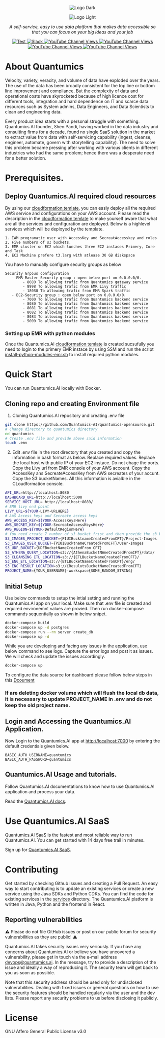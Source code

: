 <div align="center">

  ![Logo Dark](https://user-images.githubusercontent.com/34600724/218383159-097b28ba-da0d-44db-b690-1473c0d9b716.png#gh-dark-mode-only)

</div>

<div align="center">

  ![Logo Light](https://user-images.githubusercontent.com/34600724/218385621-a77dc8f6-e662-4e1f-bca4-101d9c38275f.png#gh-light-mode-only)

</div>

<p align="center">
    <em>A self-service, easy to use data platform that makes data accessible so that you can focus on your big ideas and your job</em>
</p>
<p align="center">
<a href="https://github.com/Quantumics-AI/quantumics" target="_blank">
    <img src="https://img.shields.io/badge/github-%23121011.svg?style=for-the-badge&logo=github&logoColor=white" alt="Test">
</a>
<a href="https://quantumicsai.slack.com/join/shared_invite/zt-1c2kddx44-x6XU7Eqwrf0Q87oW0IQOfQ?utm_source=substack&utm_medium=email#/shared-invite/email" target="_blank">
    <img src="https://img.shields.io/badge/Slack-4A154B?style=for-the-badge&logo=slack&logoColor=white" alt="Slack">
</a>
<a href="https://www.youtube.com/@quantumicsai1434" target="_blank">
    <img alt="YouTube Channel Views" src="https://img.shields.io/badge/YouTube-%23FF0000.svg?style=for-the-badge&logo=YouTube&logoColor=white">
</a>
<a href="https://www.linkedin.com/company/quantumics-ai/" target="_blank">
    <img alt="YouTube Channel Views" src="https://img.shields.io/badge/linkedin-%230077B5.svg?style=for-the-badge&logo=linkedin&logoColor=white">
</a>
<a href="https://www.facebook.com/QuantumicsAI" target="_blank">
    <img alt="YouTube Channel Views" src="https://img.shields.io/badge/Facebook-%231877F2.svg?style=for-the-badge&logo=Facebook&logoColor=white">
</a>
<a href="https://www.instagram.com/quantumics.ai/" target="_blank">
    <img alt="YouTube Channel Views" src="https://img.shields.io/badge/Instagram-%23E4405F.svg?style=for-the-badge&logo=Instagram&logoColor=white">
</a>
</p>

# About Quantumics

Velocity, variety, veracity, and volume of data have exploded over the years. The use of the data has been broadly consistent for the top line or bottom line improvement and compliance. But the complexity of data and operational costs have skyrocketed because of high licence cost for different tools, integration and hard dependence on IT and scarce data resources such as System admins, Data Engineers, and Data Scientists to clean and engineering data.

Every product idea starts with a personal struggle with something. Quantumics.AI founder, Shen Pandi, having worked in the data industry and consulting firms for a decade, found no single SaaS solution in the market to extract value from data with self-servicing capability (ingest, cleanse, engineer, automate, govern with storytelling capability). The need to solve this problem became pressing after working with various clients in different industries who had the same problem; hence there was a desperate need for a better solution.

# Prerequisites.
## Deploy Quantumics.AI required cloud resources 
By using our [cloudformation temlate](https://github.com/Quantumics-AI/quantumics-opensource/blob/main/configurations/AWS_CFT_EMR_QSAI.yaml), you can easly deploy all the required AWS service and configurations on your AWS account. Please read the description in the [cloudformation temlate](https://github.com/Quantumics-AI/quantumics-opensource/blob/main/configurations/AWS_CFT_EMR_QSAI.yaml) to make yourself aware that what are all the services and configuration are deployed. Below is a highlevel services which will be deployed by the template.
```text
1. IAM programatic user with AccessKey and SecreatAccesskey and roles
2. Five numbers of s3 buckets.
3. EMR cluster on EC2 which lunches three EC2 instaces Primery, Core and Task
4. EC2 Machine prefere t3.larg with atlease 30 GB diskspace
```
You have to manually configure security groups as below
```text
Security Grpous configuration 
   - EMR-Master Security group : open below port on 0.0.0.0/0.
        - 8080 To allowing trafic from Quantumics gateway service 
        - 8998 To allowing trafic from EMR Livy traffic  
        - 18080 To allowing trafic from EMR Spark traffic
   - EC2-Security group : open below port on 0.0.0.0/0.
        - 7000 To allowing trafic from Quantumics backend service 
        - 8080 To allowing trafic from Quantumics backend service 
        - 8081 To allowing trafic from Quantumics backend service 
        - 8082 To allowing trafic from Quantumics backend service 
        - 8083 To allowing trafic from Quantumics backend service 
        - 5000 To allowing trafic from Quantumics backend service 
```
### Setting up EMR with python modules
Once the Quantumics.AI [cloudformation temlate](https://github.com/Quantumics-AI/quantumics-opensource/blob/main/configurations/AWS_CFT_EMR_QSAI.yaml) is created sucsufully you need to login to the primery EMR instace by using SSM and run the script [install-python-modules-emr.sh](https://github.com/Quantumics-AI/quantumics-opensource/blob/main/configurations/install-python-modules-emr.sh) to install required python modules. 

# Quick Start
You can run Quantumics.AI locally with Docker.

## Cloning repo and creating Environment file
1. Cloning Quantumics.AI repository and creating .env file
```bash
git clone https://github.com/Quantumics-AI/quantumics-opensource.git
# Change directory to quantumics directory 
cd quantumics
# Create .env file and provide above said information
touch .env
```
2. Edit .env file in the root directory that you created and copy the information in bash format as below. Replace required values. Replace the local host with public IP of your EC2 instace. Do not chage the ports. Copy the Livy url from EMR console of your AWS account. Copy the AccessKey ans SecreateAccessKey from AWS secreates of your accunt. Copy the S3 bucketNames. All this information is avialble in the CLoudformation console. 
```bash
API_URL=http://localhost:8080
DASHBOARD_URL=http://localhost:5000
SERVICE_HOST_URL= http://localhost:8080/
# EMR livy end point
LIVY_URL=${YOUR-LIVY-URLHERE}
# AWS Access keys and Secreate access keys
AWS_ACCESS_KEY=${YOUR-AccessKeysHere}
AWS_SECRET_KEY=${YOUR-SecreateAccessKeysHere}
AWS_REGION=${YOUR-DefaultRegionHere}
# You need create 7 number of s3 bucket frist and then provide the s3 bucket name as below.
S3_IMAGES_PROJECT_BUCKET={PIUIBucktnameCreatedFromCFT}/Project-Images 
S3_IMAGES_USER_BUCKET={PIUIBucktnameCreatedFromCFT}/User-Images 
S3_UDF_BUCKET={UDFBucketNameCreatedFrom CFT} 
S3_ATHENA_QUERY_LOCATION=s3://{AthenaBucketNAmeCreatedFromCFT}/data/ 
S3_CLEANSING_ETL_LOCATION=s3://{ETLBucketNameCreatedFromCFT}/ 
S3_ENG_ETL_LOCATION=s3://{ETLBucketNameCreatedFromCFT}/eng/ 
S3_ENG_RESULT_LOCATION=s3://{ResulutsBucketNameCreatedFromCFT}
PROJECT_NAME={YOUR_USERNAME}-workspace{SOME_RANDOM_STRING}
```
## Initial Setup 
Use below commands to setup the intial setting and running the Quantumics.AI app on your local. Make sure that .env file is created and required environemnt values are provied. Then run docker-compose commands sequentially as shown in below snipet.

```bash
docker-compose build 
docker-compose up -d postgres
docker-compose run --rm server create_db
docker-compose up -d
```
While you are developing and facing any issues in the application, use below command to see logs. Capture the error logs and post it as issues. We will check and update the issues accordingly.

```bash
docker-compose up
```
To configure the data source for dashboard please follow below steps in this [Dcoument](https://github.com/Quantumics-AI/quantumics-opensource/blob/main/configurations/OpesourceDocument.pdf)
 
### If are deleting docker volume which will flush the local db data, it is necessary to update PROJECT_NAME in .env and do not keep the old project name.

## Login and Accessing the Quantumics.AI Application.
Now Login to the Quantumics.AI app at [http://localhost:7000](http://localhost:7000) by entering the default credentials given below.

```
BASIC_AUTH_USERNAME=quantumics
BASIC_AUTH_PASSWORD=quantumics
```
## Quantumics.AI Usage and tutorials.
Follow Quantumics.AI documentations to know how to use Quantumics.AI application and process your data.

Read the [Quantumics.AI docs](https://docs.quantumics.ai).

# Use Quantumics.AI SaaS

Quantumics.AI SaaS is the fastest and most reliable way to run Quantumics.AI. You can get started with 14 days free trail in minutes.

Sign up for [Quantumics.AI SaaS](https://app.quantumics.ai/signup).

# Contributing

Get started by checking Github issues and creating a Pull Request. An easy way to start contributing is to update an existing services or create a new service using the Java SDKs and Python CDKs. You can find the code for existing services in the [services](https://github.com/Quantumics-AI/quantumics/services) directory. The Quantumics.AI platform is written in Java, Python and the frontend in React.

## Reporting vulnerabilities

⚠️ Please do not file GitHub issues or post on our public forum for security vulnerabilities as they are public! ⚠️

Quantumics.AI takes security issues very seriously. If you have any concerns about Quantumics.AI or believe you have uncovered a vulnerability, please get in touch via the e-mail address devops@quantumics.ai. In the message, try to provide a description of the issue and ideally a way of reproducing it. The security team will get back to you as soon as possible.

Note that this security address should be used only for undisclosed vulnerabilities. Dealing with fixed issues or general questions on how to use the security features should be handled regularly via the user and the dev lists. Please report any security problems to us before disclosing it publicly.

# License

GNU Affero General Public License v3.0
